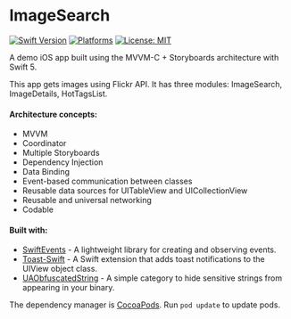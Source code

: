 # ImageSearch
[![Swift Version](https://img.shields.io/badge/Swift-5-F16D39.svg?style=flat)](https://swift.org)
[![Platforms](https://img.shields.io/badge/platform-iOS-lightgrey.svg)](https://developer.apple.com/swift/)
[![License: MIT](https://img.shields.io/badge/License-MIT-yellow.svg)](https://github.com/denissimon/ImageSearch/blob/master/LICENSE)

A demo iOS app built using the MVVM-C + Storyboards architecture with Swift 5.

This app gets images using Flickr API. It has three modules: ImageSearch, ImageDetails, HotTagsList.

#### Architecture concepts:
- MVVM
- Coordinator
- Multiple Storyboards
- Dependency Injection
- Data Binding
- Event-based communication between classes
- Reusable data sources for UITableView and UICollectionView
- Reusable and universal networking
- Codable

#### Built with:
- [SwiftEvents](https://github.com/denissimon/SwiftEvents) - A lightweight library for creating and observing events.
- [Toast-Swift](https://github.com/scalessec/Toast-Swift) - A Swift extension that adds toast notifications to the UIView object class.
- [UAObfuscatedString](https://github.com/UrbanApps/UAObfuscatedString) - A simple category to hide sensitive strings from appearing in your binary.

The dependency manager is [CocoaPods](https://cocoapods.org). Run `pod update` to update pods.
